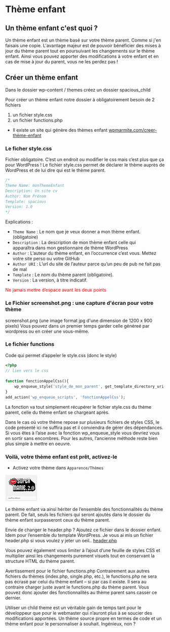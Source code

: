 # Thème enfant 

## Un thème enfant c'est quoi ?

Un thème enfant est un thème basé sur votre thème parent. Comme si j'en faisais une copie. L'avantage majeur est de pouvoir bénéficier des mises à jour du thème parent tout en poursuivant les changements sur le thème enfant.
Ainsi vous pouvez apporter des modifications à votre enfant et en cas de mise à jour du parent, vous ne les perdez pas !

## Créer un thème enfant

Dans le dossier wp-content / themes créez un dossier spacious_child

Pour créer un thème enfant notre dossier à obligatoirement besoin de 2 fichiers

1. un fichier style.css
2. un fichier functions.php

- Il existe un site qui génère des thèmes enfant <a href="https://wpmarmite.com/creer-theme-enfant/">wpmarmite.com/creer-thème-enfant</a>

### Le ficher style.css

Fichier obligatoire. C’est un endroit ou modifier le css mais c’est plus que ça pour WordPress ! Le fichier style.css permet de déclarer le thème auprès de WordPress et de lui dire qui est le thème parent.

```CSS
/*
Theme Name: monThemeEnfant
Description: Un site cv
Author: Nom Prénom
Template: spacious
Version: 1.0
*/
```

Explications :

- `Theme Name` : Le nom que je veux donner a mon thème enfant. (obligatoire)
- `Description` : La description de mon thème enfant celle qui apparaîtra dans mon gestionnaire de thème WordPress
- `Author` : L’auteur du thème enfant, en l’occurrence c’est vous. Mettez votre site perso ou votre GitHub
- `Author URI` : L’url du site de l’auteur parce qu’un peu de pub ne fait pas de mal
- `Template` : Le nom du thème parent (obligatoire).
- `Version` : La version, à titre indicatif.

<p style="color:red;">Ne jamais mettre d’espace avant les deux points</p>

### Le Fichier screenshot.png : une capture d'écran pour votre thème

screenshot.png (une image format jpg d'une dimension de 1200 x 900 pixels) Vous pouvez dans un premier temps garder celle généreé par wordpress ou en créer une vous-même.

### Le fichier functions

Code qui permet d’appeler le style.css (donc le style)  

```PHP
<?php
// lien vers le css

function fonctionAppelCss(){
    wp_enqueue_style('style_de_mon_parent', get_template_directory_uri() . '/style.css'  );
}
add_action('wp_enqueue_scripts', 'fonctionAppelCss');
```

La fonction va tout simplement récupérer le fichier style.css du thème parent, celle du thème enfant se chargeant après.

Dans le cas où votre thème repose sur plusieurs fichiers de styles CSS, le code présenté ici ne suffira pas et il conviendra de gérer des dépendances. Si vous êtes à l’aise avec la fonction wp_enqueue_style vous devriez vous en sortir sans encombres. Pour les autres, l’ancienne méthode reste bien plus simple à mettre en oeuvre.

### Voilà, votre thème enfant est prêt, activez-le

- Activez votre thème dans `Apparence/Thèmes`

<img src="images/bd10.png" width="20%" height="20%" />

Le thème enfant va ainsi hériter de l’ensemble des fonctionnalités du thème parent. De fait, seuls les fichiers qui seront ajoutés dans le dossier du thème enfant surpasseront ceux du thème parent.

Envie de changer le header.php ? Ajoutez ce fichier dans le dossier enfant. Idem pour l’ensemble du template WordPress. Je vous ai mis un fichier header.php si vous voulez y jeter un oeil.. <a href="https://github.com/marieThielens/worpdress/blob/master/header.php">header.php</a>

Vous pouvez également vous limiter à l’ajout d’une feuille de styles CSS et multiplier ainsi les changements purement visuels tout en conservant la structure HTML du thème parent.

Avertissement pour le fichier functions.php
Contrairement aux autres fichiers du thèmes (index.php, single.php, etc.), le functions.php ne sera pas écrasé par celui du thème enfant – si par cas il existe. Il sera au contraire charger juste avant le functions.php du thème parent. Vous pouvez donc ajouter des fonctionnalités au thème parent sans casser ce dernier.

Utiliser un child theme est un véritable gain de temps tant pour le développeur que pour le webmaster qui n’auront plus à se soucier des modifications apportées. Un thème source propre en termes de code et un thème enfant pour le personnaliser à souhait. Ingénieux, non ?

